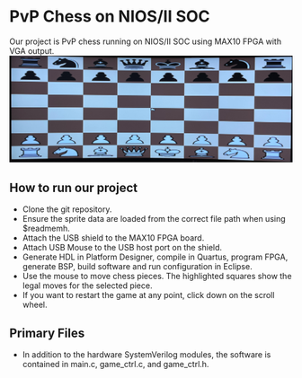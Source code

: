 # PvP Chess on NIOS/II SOC

Our project is PvP chess running on NIOS/II SOC using MAX10 FPGA with VGA output.
<br />
<img src="gameplay_screenshot.jpg" width="800"/>

## How to run our project
* Clone the git repository.
* Ensure the sprite data are loaded from the correct file path when using $readmemh.
* Attach the USB shield to the MAX10 FPGA board.
* Attach USB Mouse to the USB host port on the shield.
* Generate HDL in Platform Designer, compile in Quartus, program FPGA, generate BSP, build software and run configuration in Eclipse.
* Use the mouse to move chess pieces. The highlighted squares show the legal moves for the selected piece.
* If you want to restart the game at any point, click down on the scroll wheel.

## Primary Files
* In addition to the hardware SystemVerilog modules, the software is contained in main.c, game_ctrl.c, and game_ctrl.h.
